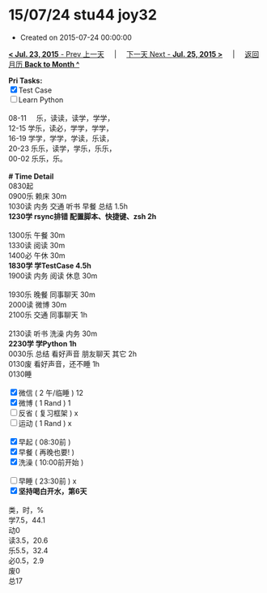 # 15/07/24 stu44 joy32

- Created on 2015-07-24 00:00:00

[**< Jul. 23, 2015** - Prev 上一天](_archived/lifelogs/2015/07/d23.md) &nbsp; &nbsp; | &nbsp; &nbsp; [下一天 Next - **Jul. 25, 2015 >**](_archived/lifelogs/2015/07/d25.md) &nbsp; &nbsp; |  &nbsp; &nbsp; [返回月历 **Back to Month ^**](_archived/lifelogs/2015/07/index.md)
<br/><div><b>Pri Tasks:</b></div><div><input checked="true" type="checkbox"/>Test Case</div><div><input type="checkbox"/>Learn Python</div><div><br/></div><div>08-11     乐，读读，读学，学学，</div><div>12-15 学乐，读必，学学，学学，</div><div>16-19 学学，学学，学读，乐读，</div><div>20-23 乐乐，读学，学乐，乐乐，</div><div>00-02 乐乐，乐。</div><div><br/></div><div><b># Time Detail</b></div><div>0830起</div><div>0900乐 赖床 30m</div><div>1030读 内务 交通 听书 早餐 总结 1.5h</div><div><b>1230学 rsync排错 配置脚本、快捷键、zsh 2h</b></div><div><br/></div><div>1300乐 午餐 30m</div><div>1330读 阅读 30m</div><div>1400必 午休 30m</div><div><b>1830学 学TestCase 4.5h</b></div><div>1900读 内务 阅读 休息 30m</div><div><br/></div><div>1930乐 晚餐 同事聊天 30m</div><div>2000读 微博 30m</div><div>2100乐 交通 同事聊天 1h</div><div><br/></div><div>2130读 听书 洗澡 内务 30m</div><div><b>2230学 学Python 1h</b></div><div>0030乐 总结 看好声音 朋友聊天 其它 2h</div><div>0130废 看好声音，还不睡 1h</div><div>0130睡</div><div><br/></div><div><input checked="true" type="checkbox"/>微信 ( 2 午/临睡 ) 12</div><div><input checked="true" type="checkbox"/>微博 ( 1 Rand ) 1</div><div><input type="checkbox"/>反省 ( 复习框架 ) x</div><div><input type="checkbox"/>运动 ( 1 Rand ) x</div><div><br/></div><div><input checked="true" type="checkbox"/>早起 ( 08:30前 )</div><div><input checked="true" type="checkbox"/>早餐 ( 再晚也要! )</div><div><input checked="true" type="checkbox"/>洗澡 ( 10:00前开始 )</div><div><br/></div><div><input type="checkbox"/>早睡 ( 23:30前 ) x</div><div><b><input checked="true" type="checkbox"/></b><b>坚持喝白开水，第6天</b></div><div><br/></div><div>类，时，%</div><div>学7.5，44.1</div><div>动0</div><div>读3.5，20.6</div><div>乐5.5，32.4</div><div>必0.5，2.9</div><div>废0</div><div>总17</div>
